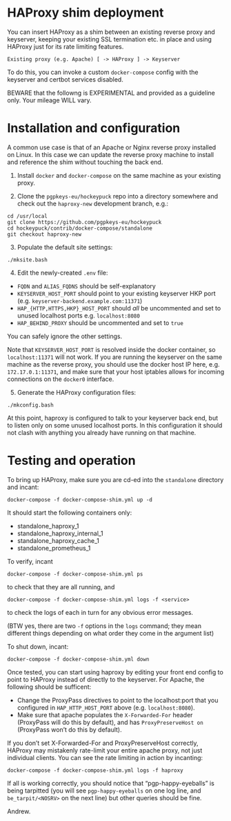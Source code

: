 # HAProxy shim deployment

You can insert HAProxy as a shim between an existing reverse proxy and keyserver,
keeping your existing SSL termination etc. in place and using HAProxy just for its rate limiting features.

    Existing proxy (e.g. Apache) [ -> HAProxy ] -> Keyserver

To do this, you can invoke a custom `docker-compose` config with the keyserver and certbot services disabled.

BEWARE that the followng is EXPERIMENTAL and provided as a guideline only. Your mileage WILL vary.

# Installation and configuration

A common use case is that of an Apache or Nginx reverse proxy installed on Linux.
In this case we can update the reverse proxy machine to install and reference the shim without touching the back end.

1. Install `docker` and `docker-compose` on the same machine as your existing proxy.

2. Clone the `pgpkeys-eu/hockeypuck` repo into a directory somewhere and check out the `haproxy-new` development branch, e.g.:

```
cd /usr/local
git clone https://github.com/pgpkeys-eu/hockeypuck
cd hockeypuck/contrib/docker-compose/standalone
git checkout haproxy-new
```

3. Populate the default site settings:

```
./mksite.bash
```

4. Edit the newly-created `.env` file:

* `FQDN` and `ALIAS_FQDNS` should be self-explanatory
* `KEYSERVER_HOST_PORT` should point to your existing keyserver HKP port (e.g. `keyserver-backend.example.com:11371`)
* `HAP_{HTTP,HTTPS,HKP}_HOST_PORT` should _all_ be uncommented and set to unused localhost ports e.g. `localhost:8080`
* `HAP_BEHIND_PROXY` should be uncommented and set to `true`

You can safely ignore the other settings.

Note that `KEYSERVER_HOST_PORT` is resolved inside the docker container, so `localhost:11371` will not work.
If you are running the keyserver on the same machine as the reverse proxy, you should use the docker host IP here,
e.g. `172.17.0.1:11371`, and make sure that your host iptables allows for incoming connections on the `docker0` interface.

5. Generate the HAProxy configuration files:

```
./mkconfig.bash
```

At this point, haproxy is configured to talk to your keyserver back end, but to listen only on some unused localhost ports.
In this configuration it should not clash with anything you already have running on that machine.


# Testing and operation

To bring up HAProxy, make sure you are cd-ed into the `standalone` directory and incant:

```
docker-compose -f docker-compose-shim.yml up -d
```

It should start the following containers only:

* standalone_haproxy_1
* standalone_haproxy_internal_1
* standalone_haproxy_cache_1
* standalone_prometheus_1

To verify, incant

```
docker-compose -f docker-compose-shim.yml ps
```

to check that they are all running, and

```
docker-compose -f docker-compose-shim.yml logs -f <service>
```

to check the logs of each in turn for any obvious error messages.

(BTW yes, there are two `-f` options in the `logs` command; they mean different things depending on what order they come in the argument list)

To shut down, incant:

```
docker-compose -f docker-compose-shim.yml down
```

Once tested, you can start using haproxy by editing your front end config to point to HAProxy instead of directly to the keyserver.
For Apache, the following should be sufficent:

* Change the ProxyPass directives to point to the localhost:port that you configured in `HAP_HTTP_HOST_PORT` above (e.g. `localhost:8080`).
* Make sure that apache populates the `X-Forwarded-For` header (ProxyPass will do this by default), and has `ProxyPreserveHost on` (ProxyPass won’t do this by default).

If you don’t set X-Forwarded-For and ProxyPreserveHost correctly, HAProxy may mistakenly rate-limit your entire apache proxy, not just individual clients.
You can see the rate limiting in action by incanting:

```
docker-compose -f docker-compose-shim.yml logs -f haproxy
```

If all is working correctly, you should notice that “pgp-happy-eyeballs” is being tarpitted
(you will see `pgp-happy-eyeballs` on one log line, and `be_tarpit/<NOSRV>` on the next line) but other queries should be fine.

Andrew.
